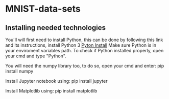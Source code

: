 # MNIST-data-sets

## Installing needed technologies

You'll will first need to install Python, this can be done by following this link and its instructions, install Python 3 [Pyton Install](https://www.howtogeek.com/197947/how-to-install-python-on-windows/)
Make sure Python is in your enviroment variables path.
To check if Python installed properly, open your cmd and type "Python".

You will need the numpy library too, to do so, open your cmd and enter: pip install numpy

Install Jupyter notebook using: pip install jupyter

Install Matplotlib using: pip install matplotlib
